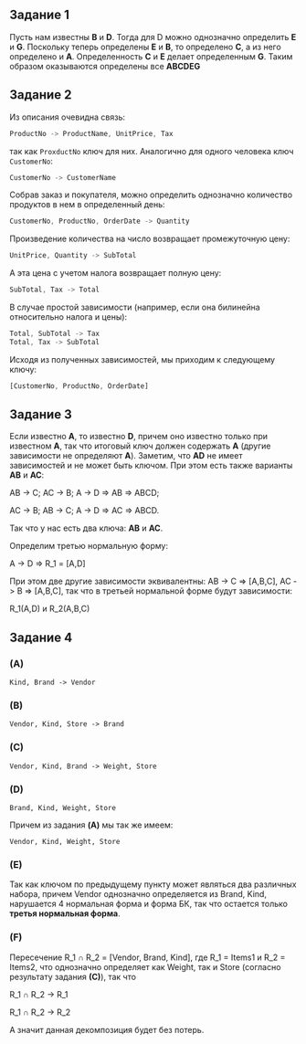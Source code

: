## Задание 1
Пусть нам известны **B** и **D**. 
Тогда для D можно однозначно определить **E** и **G**. 
Поскольку теперь определены **E** и **B**, то определено **C**, а из него определено и **A**. 
Определенность **C** и **E** делает определенным **G**. 
Таким образом оказываются определены все **ABCDEG** 

## Задание 2
Из описания очевидна связь: 
```js
ProductNo -> ProductName, UnitPrice, Tax
```
так как `ProxductNo` ключ для них. 
Аналогично для одного человека ключ `CustomerNo`:
```js
CustomerNo -> CustomerName 
```
Собрав заказ и покупателя, можно определить однозначно количество продуктов в нем в определенный день: 
```js
CustomerNo, ProductNo, OrderDate -> Quantity
```
Произведение количества на число возвращает промежуточную цену:
```js
UnitPrice, Quantity -> SubTotal
```
А эта цена с учетом налога возвращает полную цену:
```js
SubTotal, Tax -> Total 
```
В случае простой зависимости (например, если она билинейна относительно налога и цены): 
```js
Total, SubTotal -> Tax 
Total, Tax -> SubTotal
``` 
Исходя из полученных зависимостей, мы приходим к следующему ключу: 
```js
[CustomerNo, ProductNo, OrderDate]
```

## Задание 3
Если известно **А**, то известно **D**, причем оно известно только при известном **A**, так что итоговый ключ должен содержать **A** (другие зависимости не определяют **A**). 
Заметим, что **AD** не имеет зависимостей и не может быть ключом. При этом есть также варианты **AB** и **AC**:


AB -> C; AC -> B; A -> D => AB => ABCD;

AC -> B; AB -> C; A -> D => AC => ABCD.

Так что у нас есть два ключа: **AB** и **AC**.

Определим третью нормальную форму:

A -> D => R_1 = [A,D]

При этом две другие зависимости эквивалентны: AB -> C => [A,B,C], AC -> B => [A,B,C], так что в третьей нормальной форме будут зависимости:

R_1(A,D) и R_2(A,B,C)


## Задание 4
### (A)
```
Kind, Brand -> Vendor 
```
### (B)
```
Vendor, Kind, Store -> Brand
```
### (C)
```
Vendor, Kind, Brand -> Weight, Store 
```
### (D)
```
Brand, Kind, Weight, Store 
```
Причем из задания **(A)** мы так же имеем:
```
Vendor, Kind, Weight, Store 
```
### (E)
Так как ключом по предыдущему пункту может являться два различных набора, причем Vendor однозначно определяется из Brand, Kind, нарушается 4 нормальная форма и форма БК, так что остается только **третья нормальная форма**.  

### (F)
Пересечение R_1 ∩ R_2 = [Vendor, Brand, Kind], где R_1 = Items1 и R_2 = Items2, что однозначно определяет как Weight, так и Store (согласно результату задания **(С)**), так что 

R_1 ∩ R_2 -> R_1 



R_1 ∩ R_2 -> R_2

А значит данная декомпозиция будет без потерь. 